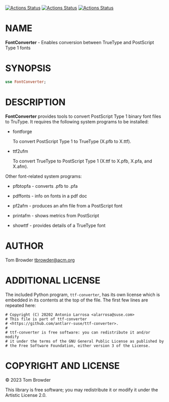 [![Actions Status](https://github.com/tbrowder/FontConverter/actions/workflows/linux.yml/badge.svg)](https://github.com/tbrowder/FontConverter/actions) [![Actions Status](https://github.com/tbrowder/FontConverter/actions/workflows/macos.yml/badge.svg)](https://github.com/tbrowder/FontConverter/actions) [![Actions Status](https://github.com/tbrowder/FontConverter/actions/workflows/windows.yml/badge.svg)](https://github.com/tbrowder/FontConverter/actions)

NAME
====

**FontConverter** - Enables conversion between TrueType and PostScript Type 1 fonts

SYNOPSIS
========

```raku
use FontConverter;
```

DESCRIPTION
===========

**FontConverter** provides tools to convert PostScript Type 1 binary font files to TruType. It requires the following system programs to be installed:

  * fontforge

    To convert PostScript Type 1 to TrueType (X.pfb to X.ttf).

  * ttf2ufm

    To convert TrueType to PostScript Type 1 (X.ttf to X.pfb, X.pfa, and X.afm).

Other font-related system programs:

  * pfbtopfa - converts .pfb to .pfa 

  * pdffonts - info on fonts in a pdf doc

  * pf2afm - produces an afm file from a PostScript font

  * printafm - shows metrics from PostScript

  * showttf - provides details of a TrueType font

AUTHOR
======

Tom Browder <tbrowder@acm.org>

ADDITIONAL LICENSE
==================

The included Python program, `ttf-converter`, has its own license which is embedded in its contents at the top of the file. The first few lines are repeated here:

    # Copyright (C) 20202 Antonio Larrosa <alarrosa@suse.com>
    # This file is part of ttf-converter
    # <https://github.com/antlarr-suse/ttf-converter>.
    #
    # ttf-converter is free software: you can redistribute it and/or modify
    # it under the terms of the GNU General Public License as published by
    # the Free Software Foundation, either version 3 of the License.

COPYRIGHT AND LICENSE
=====================

© 2023 Tom Browder

This library is free software; you may redistribute it or modify it under the Artistic License 2.0.

